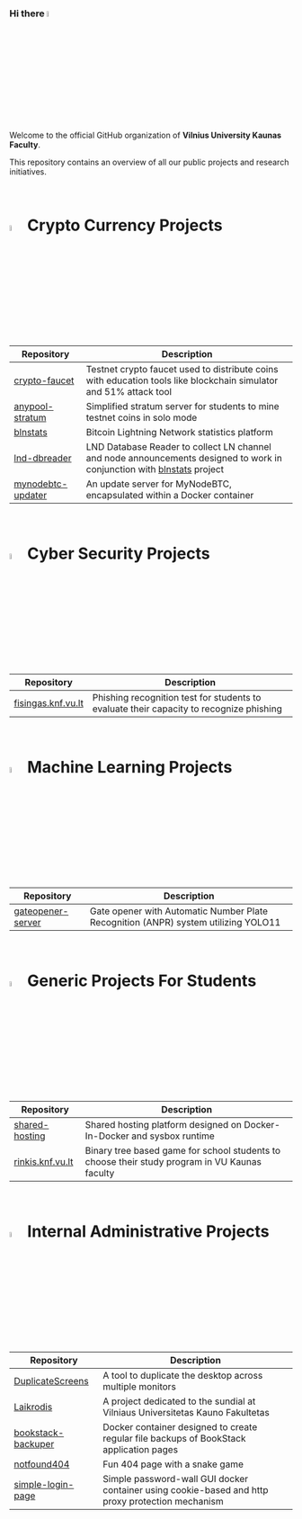 ### Hi there <img src="https://media.giphy.com/media/hvRJCLFzcasrR4ia7z/giphy.gif" width="5%">

Welcome to the official GitHub organization of **Vilnius University Kaunas Faculty**. 

This repository contains an overview of all our public projects and research initiatives.


</br>

# <img src="https://media0.giphy.com/media/v1.Y2lkPTc5MGI3NjExd3d2cWxibWE2aTIzeDFpMzMzcWptNXI3bzAycG45ZzNqNHp6d2RsbSZlcD12MV9pbnRlcm5hbF9naWZfYnlfaWQmY3Q9Zw/WT9wi81vtEhqt17SE4/giphy.gif" width="5%"> Crypto Currency Projects

| Repository | Description |
|------------|-------------|
| [crypto-faucet](https://github.com/kaunofakultetas/crypto-faucet) | Testnet crypto faucet used to distribute coins with education tools like blockchain simulator and 51% attack tool |
| [anypool-stratum](https://github.com/kaunofakultetas/anypool-stratum) | Simplified stratum server for students to mine testnet coins in solo mode |
| [blnstats](https://github.com/VUKNF-Fintech-Research-Group/blnstats) | Bitcoin Lightning Network statistics platform |
| [lnd-dbreader](https://github.com/VUKNF-Fintech-Research-Group/lnd-dbreader) | LND Database Reader to collect LN channel and node announcements designed to work in conjunction with [blnstats](https://github.com/VUKNF-Fintech-Research-Group/blnstats) project |
| [mynodebtc-updater](https://github.com/kaunofakultetas/mynodebtc-updater) | An update server for MyNodeBTC, encapsulated within a Docker container |


</br>

# <img src="https://media3.giphy.com/media/v1.Y2lkPTc5MGI3NjExZmNwcGdhbmF3OXJhbWhxanR4NDR2MWd3NGZ6M3Nia2hwc201Ym1pZiZlcD12MV9pbnRlcm5hbF9naWZfYnlfaWQmY3Q9cw/wgvsRSZ2RNeG6HxfBN/giphy.gif" width="5%"> Cyber Security Projects

| Repository | Description |
|------------|-------------|
| [fisingas.knf.vu.lt](https://github.com/kaunofakultetas/fisingas.knf.vu.lt) | Phishing recognition test for students to evaluate their capacity to recognize phishing |


</br>

# <img src="https://media2.giphy.com/media/v1.Y2lkPTc5MGI3NjExNWt0bnJ1dWNqbnByZWVuNG5lNWxrMTh3N29uZWtoOGI1NHphZGk1MSZlcD12MV9pbnRlcm5hbF9naWZfYnlfaWQmY3Q9cw/SlKBbQNNZNfcPRWYW7/giphy.gif" width="5%"> Machine Learning Projects

| Repository | Description |
|------------|-------------|
| [gateopener-server](https://github.com/kaunofakultetas/gateopener-server) | Gate opener with Automatic Number Plate Recognition (ANPR) system utilizing YOLO11 |



</br>

# <img src="https://media2.giphy.com/media/v1.Y2lkPTc5MGI3NjExajQ0MGZ0aTVlOG56YTc4Z2c5MGx6dGpsZ2cxNXB5eDJoM2U4YW9ndyZlcD12MV9pbnRlcm5hbF9naWZfYnlfaWQmY3Q9cw/TxGKXohg7rO5b0Ad7y/giphy.gif" width="5%"> Generic Projects For Students

| Repository | Description |
|------------|-------------|
| [shared-hosting](https://github.com/kaunofakultetas/shared-hosting) | Shared hosting platform designed on Docker-In-Docker and sysbox runtime |
| [rinkis.knf.vu.lt](https://github.com/kaunofakultetas/rinkis.knf.vu.lt) | Binary tree based game for school students to choose their study program in VU Kaunas faculty |


</br>

# <img src="https://media3.giphy.com/media/v1.Y2lkPTc5MGI3NjExcnJiN3pmNjByZTRwZzNlcnBuNHJjd3VsNWZ6dXJ0ZjZxdzZsZ3pyaCZlcD12MV9pbnRlcm5hbF9naWZfYnlfaWQmY3Q9cw/uLF4SYgnfkuEUufPwg/giphy.gif" width="5%"> Internal Administrative Projects

| Repository | Description |
|------------|-------------|
| [DuplicateScreens](https://github.com/kaunofakultetas/DuplicateScreens) | A tool to duplicate the desktop across multiple monitors |
| [Laikrodis](https://github.com/kaunofakultetas/Laikrodis) | A project dedicated to the sundial at Vilniaus Universitetas Kauno Fakultetas |
| [bookstack-backuper](https://github.com/kaunofakultetas/bookstack-backuper) | Docker container designed to create regular file backups of BookStack application pages |
| [notfound404](https://github.com/kaunofakultetas/notfound404) | Fun 404 page with a snake game |
| [simple-login-page](https://github.com/kaunofakultetas/simple-login-page) | Simple password-wall GUI docker container using cookie-based and http proxy protection mechanism |


</br>
</br>

